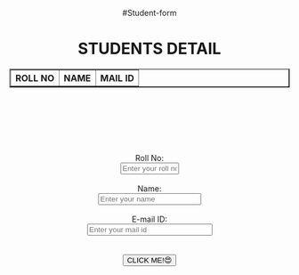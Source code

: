 #Student-form
<!doctype html>
<html>
 <head>
  <h1 align="center">STUDENTS DETAIL</h1> 
  <script>
     function myfun()
     {
       var x=document.getElementById("R").value;
       var y=document.getElementById("N").value;
       var z=document.getElementById("E").value;
       if(x=="")
       {
         alert("Please fill your roll no");
         return;
       }
      else if(y=="")
       {
         alert("Please fill your name");
         return;
       }
      else if(z=="")
       {
         alert("Please fill your mail id");
         return;
       }
       else
       {
       var t= document.getElementById("mytable");
       var r=t.insertRow(-1);
       var c1=r.insertCell(0);
       var c2=r.insertCell(1);
       var c3=r.insertCell(2);
       c1.innerHTML=x;
       c2.innerHTML=y;
       c3.innerHTML=z;
       return;
       }
     }
   </script> 
   </head>
 <body text align="center">
  <table border="2" align="center" id="mytable"> 
   <tbody> 
    <tr> 
     <th>ROLL NO</th> 
     <th>NAME</th> 
     <th>MAIL ID</th> 
    </tr> 
   </tbody> 
  </table> 
  <form> 
   <br> 
   <br> 
   <br> 
   <br> 
   <br> 
   <br> 
   <p2>
     Roll No: 
   </p2> 
   <br> 
   <input type="text" id="R" name="rollno" placeholder="Enter your roll no" size="10"> 
   <br> 
   <br> 
   <p3>
     Name: 
    <br> 
    <input type="text" id="N" name="username" placeholder="Enter your name" size="20"> 
   </p3> 
   <br> 
   <br> 
   <p4>
     E-mail ID: 
    <br> 
    <input type="text" id="E" name="mail" placeholder="Enter your mail id" size="25"> 
   </p4> 
   <br> 
   <br> 
   <br> 
   <button type="button" onclick=" myfun();"> CLICK ME!&#128525</button> 
  </form> 
 </body>
</html>
